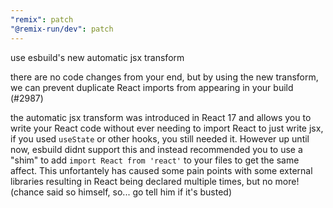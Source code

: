 ```yaml
---
"remix": patch
"@remix-run/dev": patch
---
```


use esbuild's new automatic jsx transform

there are no code changes from your end, but by using the new transform, we can prevent duplicate React imports from appearing in your build (#2987)

the automatic jsx transform was introduced in React 17 and allows you to write your React code without ever needing to import React to just write jsx, if you used `useState` or other hooks, you still needed it. However up until now, esbuild didnt support this and instead recommended you to use a "shim" to add `import React from 'react'` to your files to get the same affect. This unfortantely has caused some pain points with some external libraries resulting in React being declared multiple times, but no more! (chance said so himself, so... go tell him if it's busted)
